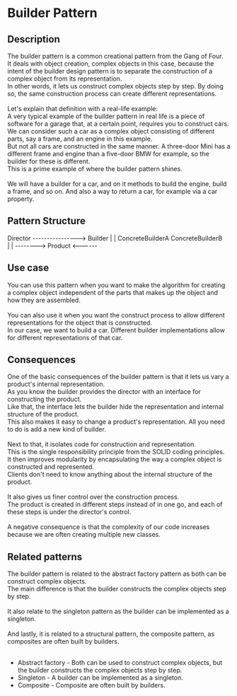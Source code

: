 # Builder Pattern


## Description
The builder pattern is a common creational pattern from the Gang of Four. </br>
It deals with object creation, complex objects in this case, because the intent of the builder design pattern is to separate the construction of a complex object from its representation.</br>
In other words, it lets us construct complex objects step by step. By doing so, the same construction process can create different representations.</br>
</br>
Let's explain that definition with a real-life example:</br>
A very typical example of the builder pattern in real life is a piece of software for a garage that, at a certain point, requires you to construct cars.</br>
We can consider such a car as a complex object consisting of different parts, say a frame, and an engine in this example. </br>
But not all cars are constructed in the same manner. A three-door Mini has a different frame and engine than a five-door BMW for example, so the builder for these is different. </br>
This is a prime example of where the builder pattern shines.</br> 
</br>
We will have a builder for a car, and on it methods to build the engine, build a frame, and so on. And also a way to return a car, for example via a car property.

## Pattern Structure 
 
  Director ---------------->  Builder 
		             |       | 
            ConcreteBuilderA         ConcreteBuilderB   
                          |                       |
                          --------> Product <------

## Use case
You can use this pattern when you want to make the algorithm for creating a complex object independent of the parts that makes up the object and how they are assembled.</br> 
</br> 
You can also use it when you want the construct process to allow different representations for the object that is constructed. </br> 
In our case, we want to build a car.  Different builder implementations allow for different representations of that car.

## Consequences
One of the basic consequences of the builder pattern is that it lets us vary a product's internal representation. </br> 
As you know the builder provides the director with an interface for constructing the product. </br> 
Like that, the interface lets the builder hide the representation and internal structure of the product. </br> 
This also makes it easy to change a product's representation. All you need to do is add a new kind of builder.</br> 
</br> 
Next to that, it isolates code for construction and representation. </br> 
This is the single responsibility principle from the SOLID coding principles. </br> 
It then improves modularity by encapsulating the way a complex object is constructed and represented. </br> 
Clients don't need to know anything about the internal structure of the product.</br> 
</br> 
It also gives us finer control over the construction process. </br> 
The product is created in different steps instead of in one go, and each of these steps is under the director's control.</br> 
</br> 
A negative consequence is that the complexity of our code increases because we are often creating multiple new classes.

## Related patterns
The builder pattern is related to the abstract factory pattern as both can be construct complex objects. </br> 
The main difference is that the builder constructs the complex objects step by step.</br> 
</br> 
It also relate to the singleton pattern as the builder can be implemented as a singleton.</br> 
</br> 
And lastly, it is related to a structural pattern, the composite pattern, as composites are often built by builders.</br> 
</br> 
* Abstract factory - Both can be used to construct complex objects, but the builder  constructs the complex objects step by step.
* Singleton - A builder can be implemented as a singleton.
* Composite - Composite are often built by builders.
